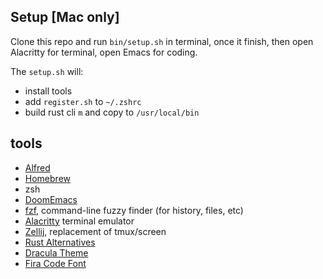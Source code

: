 ## Setup [Mac only]
Clone this repo and run `bin/setup.sh` in terminal, once it finish, then open Alacritty for terminal, open Emacs for coding.

The `setup.sh` will:
* install tools
* add `register.sh` to `~/.zshrc`
* build rust cli `m` and copy to `/usr/local/bin`

## tools
* [Alfred](https://www.alfredapp.com/)
* [Homebrew](https://brew.sh/)
* zsh
* [DoomEmacs](https://github.com/doomemacs/doomemacs)
* [fzf](https://github.com/junegunn/fzf), command-line fuzzy finder (for history, files, etc)
* [Alacritty](https://github.com/alacritty/alacritty) terminal emulator
* [Zellij](https://github.com/zellij-org/zellij), replacement of tmux/screen
* [Rust Alternatives](https://github.com/TaKO8Ki/awesome-alternatives-in-rust)
* [Dracula Theme](https://github.com/dracula/dracula-theme)
* [Fira Code Font](https://github.com/tonsky/FiraCode)
